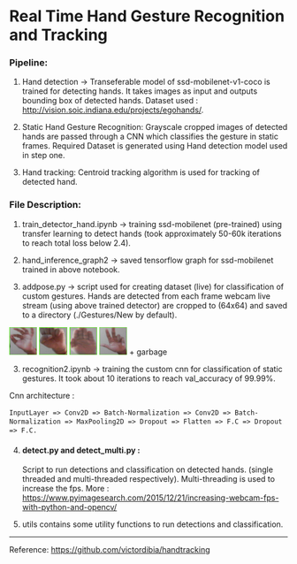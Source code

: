 # Real Time Hand Gesture Recognition and Tracking

### Pipeline:

1. Hand detection -> Transeferable model of ssd-mobilenet-v1-coco is trained for detecting hands. It takes images as input and outputs bounding box of detected hands. Dataset used : http://vision.soic.indiana.edu/projects/egohands/.

2. Static Hand Gesture Recognition: Grayscale cropped images of detected hands are passed through a CNN which classifies the gesture in static frames.
Required Dataset is generated using Hand detection model used in step one.

3. Hand tracking: Centroid tracking algorithm is used for tracking of detected hand.



### File Description:

1. train_detector_hand.ipynb -> training ssd-mobilenet (pre-trained) using transfer learning to detect hands (took approximately 50-60k iterations to reach total loss below 2.4).

2. hand_inference_graph2 -> saved tensorflow graph for ssd-mobilenet trained in above notebook.

3. addpose.py -> script used for creating dataset (live) for classification of custom gestures. Hands are detected from each frame webcam live stream (using above trained detector) are cropped to (64x64) and saved to a directory (./Gestures/New by default).

<img src="images/asl_f.png" width=10% title="asl_f"> <img src="images/fist.png" width=10% title="fist"> <img src="images/palm.png" width=10% title="palm"> <img src="images/seven.png" width=10% title="seven">   + garbage

3. recognition2.ipynb -> training the custom cnn for classification of static gestures. It took about 10 iterations to reach val_accuracy of 99.99%. 

Cnn architecture : 

    InputLayer => Conv2D => Batch-Normalization => Conv2D => Batch-Normalization => MaxPooling2D => Dropout => Flatten => F.C => Dropout => F.C.

    
  

4. #### detect.py and detect_multi.py : 

    Script to run detections and classification on detected hands. (single threaded and multi-threaded respectively). Multi-threading is used to increase the fps.     More : https://www.pyimagesearch.com/2015/12/21/increasing-webcam-fps-with-python-and-opencv/

5. utils contains some utility functions to run detections and classification.


------------------------------------------------------------------------------------

Reference: https://github.com/victordibia/handtracking
